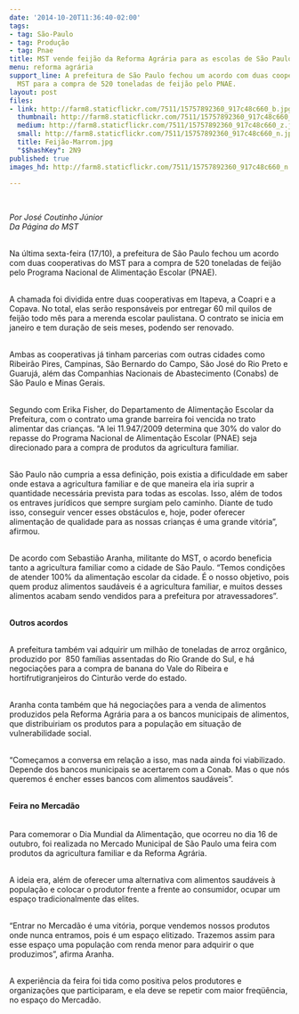 ```yaml
---
date: '2014-10-20T11:36:40-02:00'
tags:
- tag: São-Paulo
- tag: Produção
- tag: Pnae
title: MST vende feijão da Reforma Agrária para as escolas de São Paulo
menu: reforma agrária
support_line: A prefeitura de São Paulo fechou um acordo com duas cooperativas do
  MST para a compra de 520 toneladas de feijão pelo PNAE.
layout: post
files:
- link: http://farm8.staticflickr.com/7511/15757892360_917c48c660_b.jpg
  thumbnail: http://farm8.staticflickr.com/7511/15757892360_917c48c660_t.jpg
  medium: http://farm8.staticflickr.com/7511/15757892360_917c48c660_z.jpg
  small: http://farm8.staticflickr.com/7511/15757892360_917c48c660_n.jpg
  title: Feijão-Marrom.jpg
  "$$hashKey": 2N9
published: true
images_hd: http://farm8.staticflickr.com/7511/15757892360_917c48c660_n.jpg

---
```

<div id="content-header">
<div id="content-title">
<p>&nbsp;</p>

<p><em>Por Jos&eacute; Coutinho&nbsp;J&uacute;nior<br />
Da P&aacute;gina do MST</em></p>

<p><br />
Na &uacute;ltima sexta-feira&nbsp;(17/10), a prefeitura de S&atilde;o Paulo fechou um acordo com duas cooperativas do MST para a compra de 520 toneladas de feij&atilde;o pelo Programa Nacional de Alimenta&ccedil;&atilde;o Escolar (PNAE).</p>

<p><br />
A chamada foi dividida entre duas cooperativas em Itapeva, a Coapri e a Copava. No total, elas ser&atilde;o respons&aacute;veis por entregar 60 mil quilos de feij&atilde;o todo m&ecirc;s para a merenda escolar paulistana. O contrato se inicia em janeiro e tem dura&ccedil;&atilde;o de seis meses, podendo ser renovado.</p>

<p><br />
Ambas as cooperativas j&aacute; tinham parcerias com outras cidades como Ribeir&atilde;o Pires, Campinas, S&atilde;o Bernardo do Campo, S&atilde;o Jos&eacute; do Rio Preto e Guaruj&aacute;, al&eacute;m das Companhias Nacionais de Abastecimento (Conabs) de S&atilde;o Paulo e Minas Gerais.&nbsp;&nbsp;</p>

<p><br />
Segundo com Erika Fisher, do Departamento de Alimenta&ccedil;&atilde;o Escolar da Prefeitura, com o contrato uma grande barreira foi vencida no trato alimentar das crian&ccedil;as. &ldquo;A lei 11.947/2009 determina que 30% do valor do repasse do Programa Nacional de Alimenta&ccedil;&atilde;o Escolar (PNAE) seja direcionado para a compra de produtos da agricultura familiar.</p>

<p><br />
S&atilde;o Paulo n&atilde;o cumpria a essa defini&ccedil;&atilde;o, pois existia a dificuldade em saber onde estava a agricultura familiar e de que maneira ela iria suprir a quantidade necess&aacute;ria prevista para todas as escolas. Isso, al&eacute;m de todos os entraves jur&iacute;dicos que sempre surgiam pelo caminho. Diante de tudo isso, conseguir vencer esses obst&aacute;culos e, hoje, poder oferecer alimenta&ccedil;&atilde;o de qualidade para as nossas crian&ccedil;as &eacute; uma grande vit&oacute;ria&rdquo;, afirmou.&nbsp;</p>

<p><br />
De acordo com Sebasti&atilde;o Aranha, militante do MST, o acordo beneficia tanto a agricultura familiar como a cidade de S&atilde;o Paulo. &ldquo;Temos condi&ccedil;&otilde;es de atender 100% da alimenta&ccedil;&atilde;o escolar da cidade. &Eacute; o nosso objetivo, pois quem produz alimentos saud&aacute;veis &eacute; a agricultura familiar, e muitos desses alimentos acabam sendo vendidos para a prefeitura por atravessadores&rdquo;.</p>

<p><br />
<strong>Outros acordos</strong></p>

<p><br />
A prefeitura tamb&eacute;m vai adquirir um milh&atilde;o de toneladas de arroz org&acirc;nico, produzido por&nbsp;&nbsp;850 fam&iacute;lias assentadas do Rio Grande do Sul, e h&aacute; negocia&ccedil;&otilde;es para a compra de banana do Vale do Ribeira e hortifrutigranjeiros do Cintur&atilde;o verde do estado.</p>
</div>
</div>

<div id="content-area">
<div id="default-content">
<div id="node-16635">
<div>
<div>
<p><br />
Aranha conta tamb&eacute;m que h&aacute; negocia&ccedil;&otilde;es para a venda de alimentos produzidos pela Reforma Agr&aacute;ria para a os bancos municipais de alimentos, que distribuiriam os produtos para a popula&ccedil;&atilde;o em situa&ccedil;&atilde;o de vulnerabilidade social.</p>

<p><br />
&ldquo;Come&ccedil;amos a conversa em rela&ccedil;&atilde;o a isso, mas nada ainda foi viabilizado. Depende dos bancos municipais se acertarem com a Conab. Mas o que n&oacute;s queremos &eacute; encher esses bancos com alimentos saud&aacute;veis&rdquo;.</p>

<p><br />
<strong>Feira no Mercad&atilde;o</strong><br />
<br />
<br />
Para comemorar o Dia Mundial da Alimenta&ccedil;&atilde;o, que ocorreu no dia 16 de outubro, foi realizada no Mercado Municipal de S&atilde;o Paulo uma feira com produtos da agricultura familiar e da Reforma Agr&aacute;ria.</p>

<p><br />
A ideia era, al&eacute;m de oferecer uma alternativa com alimentos saud&aacute;veis &agrave; popula&ccedil;&atilde;o e colocar o produtor frente a frente ao consumidor, ocupar um espa&ccedil;o tradicionalmente das elites.&nbsp;</p>

<p><br />
&ldquo;Entrar no Mercad&atilde;o &eacute; uma vit&oacute;ria, porque vendemos nossos produtos onde nunca entramos, pois &eacute; um espa&ccedil;o elitizado. Trazemos assim para esse espa&ccedil;o uma popula&ccedil;&atilde;o com renda menor para adquirir o que produzimos&rdquo;, afirma Aranha.</p>

<p><br />
A experi&ecirc;ncia da feira foi tida como positiva pelos produtores e organiza&ccedil;&otilde;es que participaram, e ela deve se repetir com maior freq&uuml;&ecirc;ncia, no espa&ccedil;o do Mercad&atilde;o.&nbsp;&nbsp;</p>
</div>
</div>
</div>
</div>
</div>
